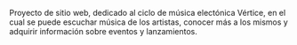 Proyecto de sitio web, dedicado al ciclo de música electónica Vértice, en el cual se puede escuchar música de los artistas, conocer más a los mismos y adquirir información sobre eventos y lanzamientos.